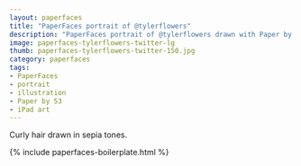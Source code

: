 ```yaml
---
layout: paperfaces
title: "PaperFaces portrait of @tylerflowers"
description: "PaperFaces portrait of @tylerflowers drawn with Paper by 53 on an iPad."
image: paperfaces-tylerflowers-twitter-lg
thumb: paperfaces-tylerflowers-twitter-150.jpg
category: paperfaces
tags: 
- PaperFaces
- portrait
- illustration
- Paper by 53
- iPad art
---
```


Curly hair drawn in sepia tones.

{% include paperfaces-boilerplate.html %}